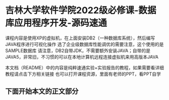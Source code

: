 # 吉林大学软件学院2022级必修课-数据库应用程序开发-源码速通
课程内容是使用XP的虚拟机，在上面安装DB2（一种数据库系统），然后编写JAVA程序进行可视化操作
选了企业级数据库性能调优的需要注意，这个使用的是SAMPLE数据库
请注意，DB2自带JDK，不需要额外安装JAVA；自带的是JAVA5，非常旧，不习惯的可以在本地计算机远程连接虚拟机来用高版本JAVA

本文档（README）中的内容是纯粹速通实验+实验报告的教程，如果需要看详细教程请点击下方相关链接
也可以打开课程资源，里面有老师的PPT，看PPT自学

下面开始本文的正文部分
---
